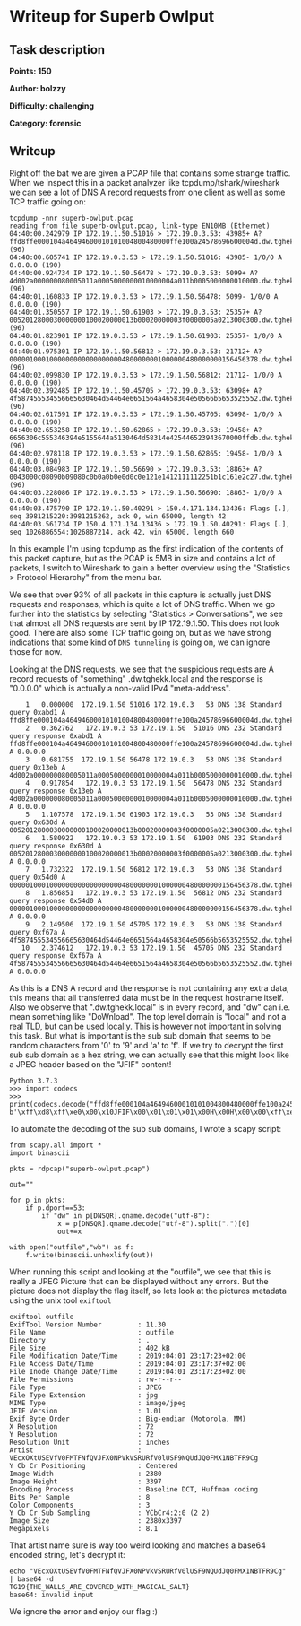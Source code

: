 # Writeup for Superb Owlput 

## Task description
**Points: 150**

**Author: bolzzy**

**Difficulty: challenging**

**Category: forensic**



## Writeup

Right off the bat we are given a PCAP file that contains some strange traffic.
When we inspect this in a packet analyzer like tcpdump/tshark/wireshark we can see a lot of DNS A record requests from one client as well as some TCP traffic going on:

```
tcpdump -nnr superb-owlput.pcap
reading from file superb-owlput.pcap, link-type EN10MB (Ethernet)
04:40:00.242979 IP 172.19.1.50.51016 > 172.19.0.3.53: 43985+ A? ffd8ffe000104a46494600010101004800480000ffe100a24578696600004d.dw.tghekk.local. (96)
04:40:00.605741 IP 172.19.0.3.53 > 172.19.1.50.51016: 43985- 1/0/0 A 0.0.0.0 (190)
04:40:00.924734 IP 172.19.1.50.56478 > 172.19.0.3.53: 5099+ A? 4d002a000000080005011a0005000000010000004a011b0005000000010000.dw.tghekk.local. (96)
04:40:01.160833 IP 172.19.0.3.53 > 172.19.1.50.56478: 5099- 1/0/0 A 0.0.0.0 (190)
04:40:01.350557 IP 172.19.1.50.61903 > 172.19.0.3.53: 25357+ A? 0052012800030000000100020000013b00020000003f0000005a0213000300.dw.tghekk.local. (96)
04:40:01.823901 IP 172.19.0.3.53 > 172.19.1.50.61903: 25357- 1/0/0 A 0.0.0.0 (190)
04:40:01.975301 IP 172.19.1.50.56812 > 172.19.0.3.53: 21712+ A? 00000100010000000000000000004800000001000000480000000156456378.dw.tghekk.local. (96)
04:40:02.099830 IP 172.19.0.3.53 > 172.19.1.50.56812: 21712- 1/0/0 A 0.0.0.0 (190)
04:40:02.392485 IP 172.19.1.50.45705 > 172.19.0.3.53: 63098+ A? 4f587455534556665630464d54464e6651564a4658304e50566b5653525552.dw.tghekk.local. (96)
04:40:02.617591 IP 172.19.0.3.53 > 172.19.1.50.45705: 63098- 1/0/0 A 0.0.0.0 (190)
04:40:02.653258 IP 172.19.1.50.62865 > 172.19.0.3.53: 19458+ A? 6656306c555346394e5155644a5130464d58314e425446523943670000ffdb.dw.tghekk.local. (96)
04:40:02.978118 IP 172.19.0.3.53 > 172.19.1.50.62865: 19458- 1/0/0 A 0.0.0.0 (190)
04:40:03.084983 IP 172.19.1.50.56690 > 172.19.0.3.53: 18863+ A? 0043000c08090b09080c0b0a0b0e0d0c0e121e1412111112251b1c161e2c27.dw.tghekk.local. (96)
04:40:03.228086 IP 172.19.0.3.53 > 172.19.1.50.56690: 18863- 1/0/0 A 0.0.0.0 (190)
04:40:03.475790 IP 172.19.1.50.40291 > 150.4.171.134.13436: Flags [.], seq 3981215220:3981215262, ack 0, win 65000, length 42
04:40:03.561734 IP 150.4.171.134.13436 > 172.19.1.50.40291: Flags [.], seq 1026886554:1026887214, ack 42, win 65000, length 660

```

In this example I'm using tcpdump as the first indication of the contents of this packet capture, but as the PCAP is 5MB in size and contains a lot of packets, I switch to Wireshark to gain a better overview using the "Statistics > Protocol Hierarchy" from the menu bar.

We see that over 93% of all packets in this capture is actually just DNS requests and responses, which is quite a lot of DNS traffic.
When we go further into the statistics by selecting "Statistics > Conversations", we see that almost all DNS requests are sent by IP 172.19.1.50. This does not look good. 
There are also some TCP traffic going on, but as we have strong indications that some kind of `DNS tunneling` is going on, we can ignore those for now.

Looking at the DNS requests, we see that the suspicious requests are A record requests of "something" .dw.tghekk.local and the response is "0.0.0.0" which is actually a non-valid IPv4 "meta-address".

```
    1   0.000000  172.19.1.50 51016 172.19.0.3   53 DNS 138 Standard query 0xabd1 A ffd8ffe000104a46494600010101004800480000ffe100a24578696600004d.dw.tghekk.local
    2   0.362762   172.19.0.3 53 172.19.1.50  51016 DNS 232 Standard query response 0xabd1 A ffd8ffe000104a46494600010101004800480000ffe100a24578696600004d.dw.tghekk.local A 0.0.0.0
    3   0.681755  172.19.1.50 56478 172.19.0.3   53 DNS 138 Standard query 0x13eb A 4d002a000000080005011a0005000000010000004a011b0005000000010000.dw.tghekk.local
    4   0.917854   172.19.0.3 53 172.19.1.50  56478 DNS 232 Standard query response 0x13eb A 4d002a000000080005011a0005000000010000004a011b0005000000010000.dw.tghekk.local A 0.0.0.0
    5   1.107578  172.19.1.50 61903 172.19.0.3   53 DNS 138 Standard query 0x630d A 0052012800030000000100020000013b00020000003f0000005a0213000300.dw.tghekk.local
    6   1.580922   172.19.0.3 53 172.19.1.50  61903 DNS 232 Standard query response 0x630d A 0052012800030000000100020000013b00020000003f0000005a0213000300.dw.tghekk.local A 0.0.0.0
    7   1.732322  172.19.1.50 56812 172.19.0.3   53 DNS 138 Standard query 0x54d0 A 00000100010000000000000000004800000001000000480000000156456378.dw.tghekk.local
    8   1.856851   172.19.0.3 53 172.19.1.50  56812 DNS 232 Standard query response 0x54d0 A 00000100010000000000000000004800000001000000480000000156456378.dw.tghekk.local A 0.0.0.0
    9   2.149506  172.19.1.50 45705 172.19.0.3   53 DNS 138 Standard query 0xf67a A 4f587455534556665630464d54464e6651564a4658304e50566b5653525552.dw.tghekk.local
   10   2.374612   172.19.0.3 53 172.19.1.50  45705 DNS 232 Standard query response 0xf67a A 4f587455534556665630464d54464e6651564a4658304e50566b5653525552.dw.tghekk.local A 0.0.0.0
```

As this is a DNS A record and the response is not containing any extra data, this means that all transferred data must be in the request hostname itself.
Also we observe that ".dw.tghekk.local" is in every record, and "dw" can i.e. mean something like "DoWnload". The top level domain is "local" and not a real TLD, but can be used locally. This is however not important in solving this task. But what is important is the sub sub domain that seems to be random characters from '0' to '9' and 'a' to 'f'. If we try to decrypt the first sub sub domain as a hex string, we can actually see that this might look like a JPEG header based on the "JFIF" content! 

```
Python 3.7.3
>>> import codecs
>>> print(codecs.decode("ffd8ffe000104a46494600010101004800480000ffe100a24578696600004d","hex"))
b'\xff\xd8\xff\xe0\x00\x10JFIF\x00\x01\x01\x01\x00H\x00H\x00\x00\xff\xe1\x00\xa2Exif\x00\x00M'
```

To automate the decoding of the sub sub domains, I wrote a scapy script:

```
from scapy.all import *
import binascii

pkts = rdpcap("superb-owlput.pcap")

out=""

for p in pkts:
    if p.dport==53:
        if "dw" in p[DNSQR].qname.decode("utf-8"):
            x = p[DNSQR].qname.decode("utf-8").split(".")[0]
            out+=x

with open("outfile","wb") as f:
    f.write(binascii.unhexlify(out))
```

When running this script and looking at the "outfile", we see that this is really a JPEG Picture that can be displayed without any errors.
But the picture does not display the flag itself, so lets look at the pictures metadata using the unix tool `exiftool`


```
exiftool outfile
ExifTool Version Number         : 11.30
File Name                       : outfile
Directory                       : .
File Size                       : 402 kB
File Modification Date/Time     : 2019:04:01 23:17:23+02:00
File Access Date/Time           : 2019:04:01 23:17:37+02:00
File Inode Change Date/Time     : 2019:04:01 23:17:23+02:00
File Permissions                : rw-r--r--
File Type                       : JPEG
File Type Extension             : jpg
MIME Type                       : image/jpeg
JFIF Version                    : 1.01
Exif Byte Order                 : Big-endian (Motorola, MM)
X Resolution                    : 72
Y Resolution                    : 72
Resolution Unit                 : inches
Artist                          : VEcxOXtUSEVfV0FMTFNfQVJFX0NPVkVSRURfV0lUSF9NQUdJQ0FMX1NBTFR9Cg
Y Cb Cr Positioning             : Centered
Image Width                     : 2380
Image Height                    : 3397
Encoding Process                : Baseline DCT, Huffman coding
Bits Per Sample                 : 8
Color Components                : 3
Y Cb Cr Sub Sampling            : YCbCr4:2:0 (2 2)
Image Size                      : 2380x3397
Megapixels                      : 8.1
```

That artist name sure is way too weird looking and matches a base64 encoded string, let's decrypt it:

```
echo "VEcxOXtUSEVfV0FMTFNfQVJFX0NPVkVSRURfV0lUSF9NQUdJQ0FMX1NBTFR9Cg" | base64 -d
TG19{THE_WALLS_ARE_COVERED_WITH_MAGICAL_SALT}
base64: invalid input
```
We ignore the error and enjoy our flag :)
